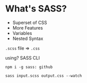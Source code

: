 # What's SASS?

- Superset of CSS
- More Features
- Variables
- Nested Syntax

`.scss` file => `.css`

using? SASS CLI

`npm i -g sass: github`

`sass input.scss output.css --watch`
